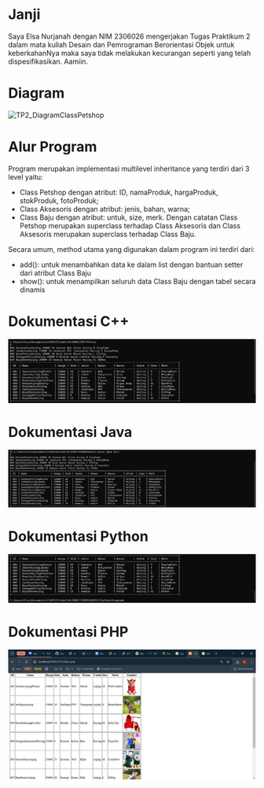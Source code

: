 # Janji
Saya Elsa Nurjanah dengan NIM 2306026 mengerjakan Tugas Praktikum 2 dalam mata kuliah Desain dan Pemrograman Berorientasi Objek untuk keberkahanNya maka saya tidak melakukan kecurangan seperti yang telah dispesifikasikan. Aamiin.

# Diagram
![TP2_DiagramClassPetshop](https://github.com/user-attachments/assets/a50312b0-001e-4e29-a6a8-53fbea8090b9)

# Alur Program
Program merupakan implementasi multilevel inheritance yang terdiri dari 3 level yaitu:
- Class Petshop dengan atribut: ID, namaProduk, hargaProduk, stokProduk, fotoProduk; 
- Class Aksesoris dengan atribut: jenis, bahan, warna;
- Class Baju dengan atribut: untuk, size, merk.
  Dengan catatan Class Petshop merupakan superclass terhadap Class Aksesoris dan Class Aksesoris merupakan superclass terhadap Class Baju.

Secara umum, method utama yang digunakan dalam program ini terdiri dari:
- add(): untuk menambahkan data ke dalam list dengan bantuan setter dari atribut Class Baju
- show(): untuk menampilkan seluruh data Class Baju dengan tabel secara dinamis

# Dokumentasi C++
![CPP.1](https://github.com/elsanrj/TP2DPBO2025C1/blob/main/CPP/Dokumentasi/1.png?raw=true)

# Dokumentasi Java
![Java.1](https://github.com/elsanrj/TP2DPBO2025C1/blob/main/Java/Dokumentasi/1.png?raw=true)

# Dokumentasi Python
![Python.1](https://github.com/elsanrj/TP2DPBO2025C1/blob/main/Python/Dokumentasi/1.png?raw=true)

# Dokumentasi PHP
![PHP.1](https://github.com/elsanrj/TP2DPBO2025C1/blob/main/PHP/Dokumentasi/1.png?raw=true)
